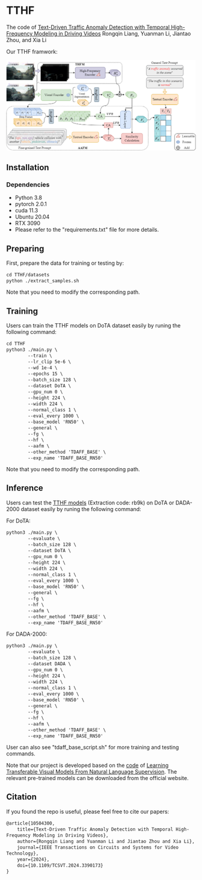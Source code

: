# TTHF
The code of [Text-Driven Traffic Anomaly Detection with Temporal High-Frequency Modeling in Driving Videos](https://ieeexplore.ieee.org/document/10504300)
Rongqin Liang, Yuanman Li, Jiantao Zhou, and Xia Li

Our TTHF framwork:

<img src="TTHF.png" width="1000">

## Installation
### Dependencies
 - Python 3.8
 - pytorch 2.0.1
 - cuda 11.3
 - Ubuntu 20.04
 - RTX 3090
 - Please refer to the "requirements.txt" file for more details.

## Preparing
First, prepare the data for training or testing by:

```
cd TTHF/datasets
python ./extract_samples.sh
```
Note that you need to modify the corresponding path.

## Training
Users can train the TTHF models on DoTA dataset easily by runing the following command:

```
cd TTHF
python3 ./main.py \
        --train \
        --lr_clip 5e-6 \
        --wd 1e-4 \
        --epochs 15 \
        --batch_size 128 \
        --dataset DoTA \
        --gpu_num 0 \
        --height 224 \
        --width 224 \
        --normal_class 1 \
        --eval_every 1000 \
        --base_model 'RN50' \
        --general \
        --fg \
        --hf \
        --aafm \
        --other_method 'TDAFF_BASE' \
        --exp_name 'TDAFF_BASE_RN50'
```
Note that you need to modify the corresponding path.

## Inference 
Users can test the [TTHF models](https://pan.baidu.com/s/19ZHJ1hykRyFUfJHPTrb9Ig) (Extraction code: rb9k) on DoTA or DADA-2000 dataset easily by runing the following command:

For DoTA:
```
python3 ./main.py \
        --evaluate \
        --batch_size 128 \
        --dataset DoTA \
        --gpu_num 0 \
        --height 224 \
        --width 224 \
        --normal_class 1 \
        --eval_every 1000 \
        --base_model 'RN50' \
        --general \
        --fg \
        --hf \
        --aafm \
        --other_method 'TDAFF_BASE' \
        --exp_name 'TDAFF_BASE_RN50'
```

For DADA-2000:
```
python3 ./main.py \
        --evaluate \
        --batch_size 128 \
        --dataset DADA \
        --gpu_num 0 \
        --height 224 \
        --width 224 \
        --normal_class 1 \
        --eval_every 1000 \
        --base_model 'RN50' \
        --general \
        --fg \
        --hf \
        --aafm \
        --other_method 'TDAFF_BASE' \
        --exp_name 'TDAFF_BASE_RN50'
```
User can also see "tdaff_base_script.sh" for more training and testing commands.

Note that our project is developed based on the [code](https://github.com/openai/CLIP) of [Learning Transferable Visual Models From Natural Language Supervision](https://arxiv.org/abs/2103.00020). The relevant pre-trained models can be downloaded from the official website.

## Citation

If you found the repo is useful, please feel free to cite our papers:
```
@article{10504300,
    title={Text-Driven Traffic Anomaly Detection with Temporal High-Frequency Modeling in Driving Videos},
    author={Rongqin Liang and Yuanman Li and Jiantao Zhou and Xia Li},
    journal={IEEE Transactions on Circuits and Systems for Video Technology},
    year={2024},
    doi={10.1109/TCSVT.2024.3390173}
}

```
